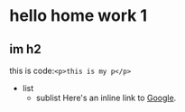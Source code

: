 # hello home work 1
## im h2
this is code:`<p>this is my p</p>`


 * list
   *  sublist
 Here's an inline link to [Google](http://www.google.com/).
